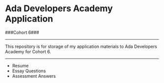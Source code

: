 # Ada Developers Academy Application

###Cohort 6###

___

This repository is for storage of my application materials to Ada Developers Academy for Cohort 6. 

___


+ Resume
+ Essay Questions
+ Assessment Answers


